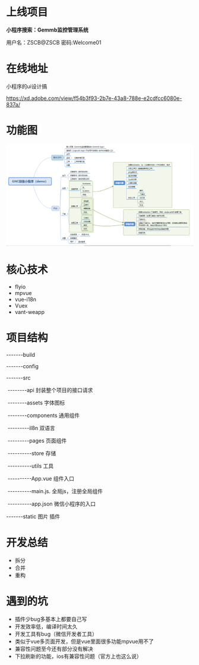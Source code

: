 # 上线项目

**小程序搜索：Gemmb监控管理系统**

用户名：ZSCB@ZSCB      密码:Welcome01



# 在线地址

小程序的ui设计搞

https://xd.adobe.com/view/f54b3f93-2b7e-43a8-788e-e2cdfcc6080e-837a/



# 功能图

![avatar](gemmb架构图.png)







# 核心技术

- flyio
- mpvue
- vue-i18n
- Vuex
- vant-weapp



# 项目结构

-------build

-------config

-------src

​         --------api											封装整个项目的接口请求

​         --------assets									  字体图标

​         --------components						   通用组件

​         ---------il8n										双语言

​         ---------pages									页面组件

​        ----------store								    存储

​        ----------utils										工具

​        ----------App.vue								 组件入口				

​        ----------main.js.                      			全局js，注册全局组件      		

​        ----------app.json                         		微信小程序的入口         

-------static												图片 插件



# 开发总结

- 拆分
- 合并
- 重构



# 遇到的坑

- 插件少bug多基本上都要自己写
- 开发效率低，编译时间太久
- 开发工具有bug（微信开发者工具）
- 类似于vue多页面开发，但是vue里面很多功能mpvue用不了
- 兼容性问题至今还有部分没有解决
- 下拉刷新的功能，ios有兼容性问题（官方上也这么说）













